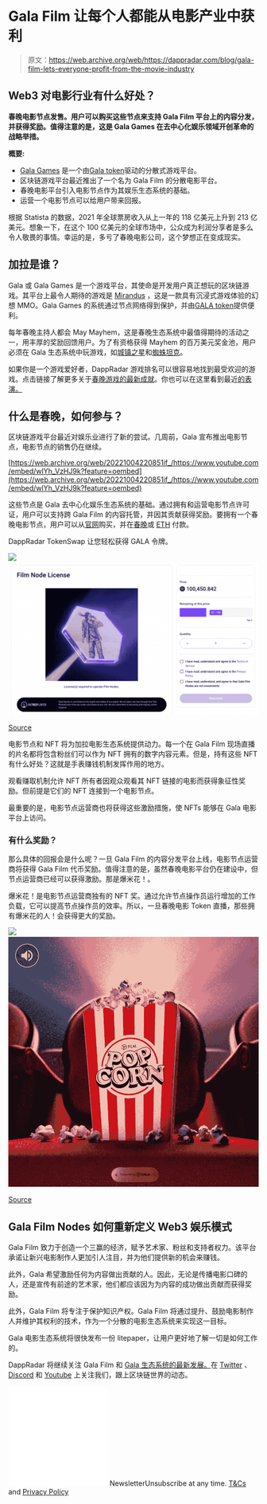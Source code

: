# Gala Film 让每个人都能从电影产业中获利

> 原文：<https://web.archive.org/web/https://dappradar.com/blog/gala-film-lets-everyone-profit-from-the-movie-industry>

## Web3 对电影行业有什么好处？

**春晚电影节点发售。用户可以购买这些节点来支持 Gala Film 平台上的内容分发，并获得奖励。值得注意的是，这是 Gala Games 在去中心化娱乐领域开创革命的战略举措。**

**概要:**

*   [Gala Games](https://web.archive.org/web/20221004220851/https://dappradar.com/blog/tag/gala-games) 是一个由[Gala token](https://web.archive.org/web/20221004220851/https://dappradar.com/hub/token/eth/GALA/ETH?from=0x15d4c048f83bd7e37d49ea4c83a07267ec4203da)驱动的分散式游戏平台。
*   区块链游戏平台最近推出了一个名为 Gala Film 的分散电影平台。
*   春晚电影平台引入电影节点作为其娱乐生态系统的基础。
*   运营一个电影节点可以给用户带来回报。

根据 Statista 的数据，2021 年全球票房收入从上一年的 118 亿美元上升到 213 亿美元。想象一下，在这个 100 亿美元的全球市场中，公众成为利润分享者是多么令人敬畏的事情。幸运的是，多亏了春晚电影公司，这个梦想正在变成现实。

## 加拉是谁？

Gala 或 Gala Games 是一个游戏平台，其使命是开发用户真正想玩的区块链游戏。其平台上最令人期待的游戏是 [Mirandus](https://web.archive.org/web/20221004220851/https://dappradar.com/ethereum/games/mirandus) ，这是一款具有沉浸式游戏体验的幻想 MMO。Gala Games 的系统通过节点网络得到保护，并由[GALA token](https://web.archive.org/web/20221004220851/https://dappradar.com/hub/token/eth/GALA/ETH?from=0x15d4c048f83bd7e37d49ea4c83a07267ec4203da)提供便利。

每年春晚主持人都会 May Mayhem，这是春晚生态系统中最值得期待的活动之一，用丰厚的奖励回馈用户。为了有资格获得 Mayhem 的百万美元奖金池，用户必须在 Gala 生态系统中玩游戏，如[城镇之星](/web/20221004220851/https://dappradar.com/blog/win-gala-prizes-in-town-star-during-may-mayhem/)和[蜘蛛坦克](/web/20221004220851/https://dappradar.com/blog/gamers-can-win-1-5-million-in-prizes-playing-spider-tanks-this-may/)。

如果你是一个游戏爱好者，DappRadar 游戏排名可以很容易地找到最受欢迎的游戏。点击链接了解更多关于[春晚游戏的最新成就](https://web.archive.org/web/20221004220851/https://dappradar.com/blog/tag/gala-games)。你也可以在这里看到最近[的表演。](https://web.archive.org/web/20221004220851/https://dappradar.com/hub/token/eth/GALA/ETH?from=0x15d4c048f83bd7e37d49ea4c83a07267ec4203da)

## 什么是春晚，如何参与？

区块链游戏平台最近对娱乐业进行了新的尝试。几周前，Gala 宣布推出电影节点，电影节点的销售仍在继续。

[https://web.archive.org/web/20221004220851if_/https://www.youtube.com/embed/wlYh_VzHJ9k?feature=oembed](https://web.archive.org/web/20221004220851if_/https://www.youtube.com/embed/wlYh_VzHJ9k?feature=oembed)

这些节点是 Gala 去中心化娱乐生态系统的基础。通过拥有和运营电影节点许可证，用户可以支持跨 Gala Film 的内容托管，并因其贡献获得奖励。要拥有一个春晚电影节点，用户可以从[官网](https://web.archive.org/web/20221004220851/https://film.gala.com/nodes)购买，并在[春晚](https://web.archive.org/web/20221004220851/https://dappradar.com/hub/token/eth/GALA/ETH?from=0x15d4c048f83bd7e37d49ea4c83a07267ec4203da)或 [ETH](https://web.archive.org/web/20221004220851/https://dappradar.com/rankings/protocol/ethereum) 付款。

DappRadar TokenSwap 让您轻松获得 GALA 令牌。

![](img/c8b1b1bd35359b62cbc17ed800a00ed7.png)![](img/4ea28b345a53e59dd91e002fb17b8328.png)

[Source](https://web.archive.org/web/20221004220851/https://film.gala.com/)

电影节点和 NFT 将为加拉电影生态系统提供动力。每一个在 Gala Film 现场直播的片名都将包含粉丝们可以作为 NFT 拥有的数字内容元素。但是，持有这些 NFT 有什么好处？这就是手表赚钱机制发挥作用的地方。

观看赚取机制允许 NFT 所有者因观众观看其 NFT 链接的电影而获得象征性奖励。但前提是它们的 NFT 连接到一个电影节点。

最重要的是，电影节点运营商也将获得这些激励措施，使 NFTs 能够在 Gala 电影平台上访问。

### 有什么奖励？

那么具体的回报会是什么呢？一旦 Gala Film 的内容分发平台上线，电影节点运营商将获得 Gala Film 代币奖励。值得注意的是，虽然春晚电影平台仍在建设中，但节点运营商已经可以获得激励。那是爆米花！。

爆米花！是电影节点运营商独有的 NFT 奖。通过允许节点操作员运行增加的工作负载，它可以提高节点操作员的效率。所以，一旦春晚电影 Token 直播，那些拥有爆米花的人！会获得更大的奖励。

![](img/123a2731035bd2deef764ead1189be5b.png)![gala film nodes rewards popcorn](img/ef3e19efd80913d1b7c2a7aaa86fdae5.png)

[Source](https://web.archive.org/web/20221004220851/https://film.gala.com/)

## Gala Film Nodes 如何重新定义 Web3 娱乐模式

Gala Film 致力于创造一个三赢的经济，赋予艺术家、粉丝和支持者权力。该平台承诺让新兴电影制作人更加引人注目，并为他们提供新的机会来赚钱。

此外，Gala 希望激励任何为内容做出贡献的人。因此，无论是传播电影口碑的人，还是宣传有前途的艺术家，他们都应该因为为内容的成功做出贡献而获得奖励。

此外，Gala Film 将专注于保护知识产权。Gala Film 将通过提升、鼓励电影制作人并维护其权利的技术，作为一个分散的电影生态系统来实现这一目标。

Gala 电影生态系统将很快发布一份 litepaper，让用户更好地了解一切是如何工作的。

DappRadar 将继续关注 Gala Film 和 [Gala 生态系统的最新发展。](https://web.archive.org/web/20221004220851/https://dappradar.com/blog/tag/gala-games)在 [Twitter](https://web.archive.org/web/20221004220851/https://twitter.com/dappradar) 、 [Discord](https://web.archive.org/web/20221004220851/https://discord.gg/4ybbssrHkm) 和 [Youtube](https://web.archive.org/web/20221004220851/https://www.youtube.com/c/DappRadar) 上关注我们，跟上区块链世界的动态。

![](img/6d5a4a2d609c56e1a5771717e54ba759.png) NewsletterUnsubscribe at any time. [T&Cs](https://web.archive.org/web/20221004220851/https://dappradar.com/terms) and [Privacy Policy](https://web.archive.org/web/20221004220851/https://dappradar.com/privacy-policy)